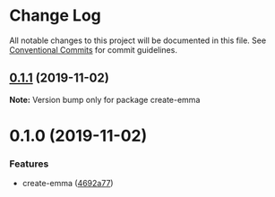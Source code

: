 # Change Log

All notable changes to this project will be documented in this file.
See [Conventional Commits](https://conventionalcommits.org) for commit guidelines.

## [0.1.1](https://github.com/maticzav/emma-cli/compare/create-emma@0.1.0...create-emma@0.1.1) (2019-11-02)

**Note:** Version bump only for package create-emma





# 0.1.0 (2019-11-02)


### Features

* create-emma ([4692a77](https://github.com/maticzav/emma-cli/commit/4692a77c6d73e5d5d465d67c362012adb9b9bedd))
